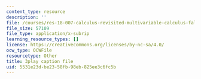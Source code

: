 ```yaml
---
content_type: resource
description: ''
file: /courses/res-18-007-calculus-revisited-multivariable-calculus-fall-2011/5531e23dbe2358fb98eb825ee3c6fc5b_JSs_dqq2uWo.vtt
file_size: 57109
file_type: application/x-subrip
learning_resource_types: []
license: https://creativecommons.org/licenses/by-nc-sa/4.0/
ocw_type: OCWFile
resourcetype: Other
title: 3play caption file
uid: 5531e23d-be23-58fb-98eb-825ee3c6fc5b
---
```

